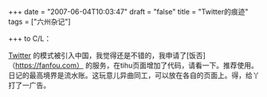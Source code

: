 +++
date = "2007-06-04T10:03:47"
draft = "false"
title = "Twitter的痕迹"
tags = ["六州杂记"]

+++
to C/L：

[Twitter](https://twitter.com) 的模式被引入中国，我觉得还是不错的，我申请了[饭否]（https://fanfou.com） 的服务，在tihu页面增加了代码，请看一下。推荐使用。日记的最高境界是流水账。这玩意儿异曲同工，可以放在各自的页面上。得，给丫打了一广告。

